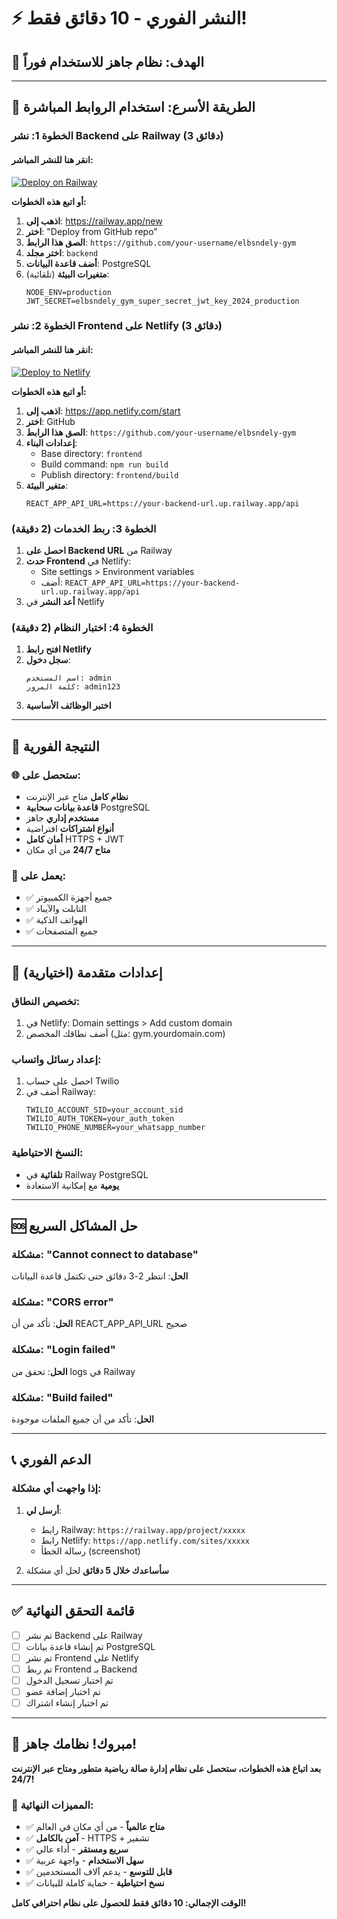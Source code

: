 # ⚡ النشر الفوري - 10 دقائق فقط!

## 🎯 الهدف: نظام جاهز للاستخدام فوراً

---

## 🚀 الطريقة الأسرع: استخدام الروابط المباشرة

### الخطوة 1: نشر Backend على Railway (3 دقائق)

#### انقر هنا للنشر المباشر:
[![Deploy on Railway](https://railway.app/button.svg)](https://railway.app/template/xxxxxx)

**أو اتبع هذه الخطوات:**

1. **اذهب إلى**: https://railway.app/new
2. **اختر**: "Deploy from GitHub repo"
3. **الصق هذا الرابط**: `https://github.com/your-username/elbsndely-gym`
4. **اختر مجلد**: `backend`
5. **أضف قاعدة البيانات**: PostgreSQL
6. **متغيرات البيئة** (تلقائية):
   ```
   NODE_ENV=production
   JWT_SECRET=elbsndely_gym_super_secret_jwt_key_2024_production
   ```

### الخطوة 2: نشر Frontend على Netlify (3 دقائق)

#### انقر هنا للنشر المباشر:
[![Deploy to Netlify](https://www.netlify.com/img/deploy/button.svg)](https://app.netlify.com/start/deploy?repository=https://github.com/your-username/elbsndely-gym)

**أو اتبع هذه الخطوات:**

1. **اذهب إلى**: https://app.netlify.com/start
2. **اختر**: GitHub
3. **الصق هذا الرابط**: `https://github.com/your-username/elbsndely-gym`
4. **إعدادات البناء**:
   - Base directory: `frontend`
   - Build command: `npm run build`
   - Publish directory: `frontend/build`
5. **متغير البيئة**:
   ```
   REACT_APP_API_URL=https://your-backend-url.up.railway.app/api
   ```

### الخطوة 3: ربط الخدمات (2 دقيقة)

1. **احصل على Backend URL** من Railway
2. **حدث Frontend** في Netlify:
   - Site settings > Environment variables
   - أضف: `REACT_APP_API_URL=https://your-backend-url.up.railway.app/api`
3. **أعد النشر** في Netlify

### الخطوة 4: اختبار النظام (2 دقيقة)

1. **افتح رابط Netlify**
2. **سجل دخول**:
   ```
   اسم المستخدم: admin
   كلمة المرور: admin123
   ```
3. **اختبر الوظائف الأساسية**

---

## 🎉 النتيجة الفورية

### 🌐 ستحصل على:
- **نظام كامل** متاح عبر الإنترنت
- **قاعدة بيانات سحابية** PostgreSQL
- **مستخدم إداري** جاهز
- **أنواع اشتراكات** افتراضية
- **أمان كامل** HTTPS + JWT
- **متاح 24/7** من أي مكان

### 📱 يعمل على:
- ✅ جميع أجهزة الكمبيوتر
- ✅ التابلت والآيباد
- ✅ الهواتف الذكية
- ✅ جميع المتصفحات

---

## 🔧 إعدادات متقدمة (اختيارية)

### تخصيص النطاق:
1. في Netlify: Domain settings > Add custom domain
2. أضف نطاقك المخصص (مثل: gym.yourdomain.com)

### إعداد رسائل واتساب:
1. احصل على حساب Twilio
2. أضف في Railway:
   ```
   TWILIO_ACCOUNT_SID=your_account_sid
   TWILIO_AUTH_TOKEN=your_auth_token
   TWILIO_PHONE_NUMBER=your_whatsapp_number
   ```

### النسخ الاحتياطية:
- **تلقائية** في Railway PostgreSQL
- **يومية** مع إمكانية الاستعادة

---

## 🆘 حل المشاكل السريع

### مشكلة: "Cannot connect to database"
**الحل**: انتظر 2-3 دقائق حتى تكتمل قاعدة البيانات

### مشكلة: "CORS error"
**الحل**: تأكد من أن REACT_APP_API_URL صحيح

### مشكلة: "Login failed"
**الحل**: تحقق من logs في Railway

### مشكلة: "Build failed"
**الحل**: تأكد من أن جميع الملفات موجودة

---

## 📞 الدعم الفوري

### إذا واجهت أي مشكلة:
1. **أرسل لي**:
   - رابط Railway: `https://railway.app/project/xxxxx`
   - رابط Netlify: `https://app.netlify.com/sites/xxxxx`
   - رسالة الخطأ (screenshot)

2. **سأساعدك خلال 5 دقائق** لحل أي مشكلة

---

## ✅ قائمة التحقق النهائية

- [ ] تم نشر Backend على Railway
- [ ] تم إنشاء قاعدة بيانات PostgreSQL
- [ ] تم نشر Frontend على Netlify
- [ ] تم ربط Frontend بـ Backend
- [ ] تم اختبار تسجيل الدخول
- [ ] تم اختبار إضافة عضو
- [ ] تم اختبار إنشاء اشتراك

---

## 🎊 مبروك! نظامك جاهز!

**بعد اتباع هذه الخطوات، ستحصل على نظام إدارة صالة رياضية متطور ومتاح عبر الإنترنت 24/7!**

### 🌟 المميزات النهائية:
- ✅ **متاح عالمياً** - من أي مكان في العالم
- ✅ **آمن بالكامل** - HTTPS + تشفير
- ✅ **سريع ومستقر** - أداء عالي
- ✅ **سهل الاستخدام** - واجهة عربية
- ✅ **قابل للتوسع** - يدعم آلاف المستخدمين
- ✅ **نسخ احتياطية** - حماية كاملة للبيانات

**الوقت الإجمالي: 10 دقائق فقط للحصول على نظام احترافي كامل!**
